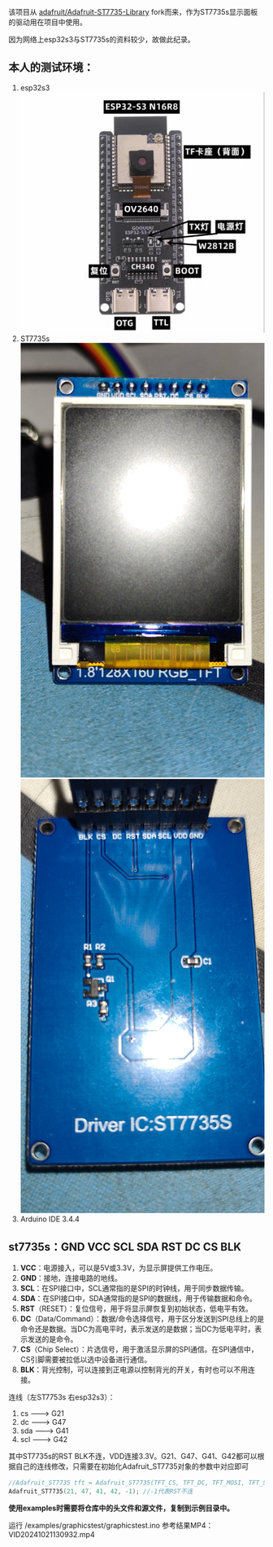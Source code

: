 ﻿﻿该项目从 [adafruit/Adafruit-ST7735-Library](https://github.com/adafruit/Adafruit-ST7735-Library) fork﻿﻿而来，作为ST7735s显示面板的驱动用在项目中使用。

因为网络上esp32s3与ST7735s的资料较少，故做此纪录。



## 本人的测试环境：

1. esp32s3![67d109cf63299b15de6fe69d7ffcd230-17291512049601](README.assets/67d109cf63299b15de6fe69d7ffcd230-17291512049601.jpeg)
2. ST7735s![IMG20241021124917](README.assets\IMG20241021124917.jpg)![IMG20241021124933](README.assets\IMG20241021124933.jpg)
3. Arduino IDE 3.4.4



## st7735s：GND VCC SCL SDA RST DC CS BLK

1. **VCC**：电源接入，可以是5V或3.3V，为显示屏提供工作电压。
2. **GND**：接地，连接电路的地线。
3. **SCL**：在SPI接口中，SCL通常指的是SPI的时钟线，用于同步数据传输。
4. **SDA**：在SPI接口中，SDA通常指的是SPI的数据线，用于传输数据和命令。
5. **RST**（RESET）：复位信号，用于将显示屏恢复到初始状态，低电平有效。
6. **DC**（Data/Command）：数据/命令选择信号，用于区分发送到SPI总线上的是命令还是数据。当DC为高电平时，表示发送的是数据；当DC为低电平时，表示发送的是命令。
7. **CS**（Chip Select）：片选信号，用于激活显示屏的SPI通信。在SPI通信中，CS引脚需要被拉低以选中设备进行通信。
8. **BLK**：背光控制，可以连接到正电源以控制背光的开关，有时也可以不用连接。

连线（左ST7753s 右esp32s3）：

1. cs ---> G21
2. dc ---> G47
3. sda ---> G41
4. scl ---> G42

其中ST7735s的RST BLK不连，VDD连接3.3V。G21、G47、G41、G42都可以根据自己的连线修改，只需要在初始化Adafruit_ST7735对象的参数中对应即可

```c
//Adafruit_ST7735 tft = Adafruit_ST7735(TFT_CS, TFT_DC, TFT_MOSI, TFT_SCLK, TFT_RST);
Adafruit_ST7735(21, 47, 41, 42, -1); //-1代表RST不连
```



**使用examples时需要将仓库中的头文件和源文件，复制到示例目录中。**



运行 /examples/graphicstest/graphicstest.ino 参考结果MP4：VID20241021130932.mp4